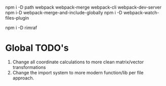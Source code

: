 npm i -D path webpack webpack-merge webpack-cli webpack-dev-server
npm i-D webpack-merge-and-include-globally
npm i -D webpack-watch-files-plugin

npm i -D rimraf

# **Global TODO's**

1) Change all coordinate calculations to more clean matrix/vector transformations
2) Change the import system to more modern function/lib per file approach.

